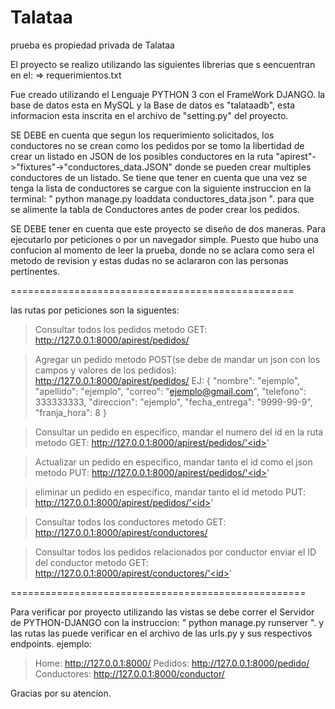 # Talataa
prueba es propiedad privada de Talataa


El proyecto se realizo utilizando las siguientes librerias que s eencuentran en el:
=> requerimientos.txt

Fue creado utilizando el Lenguaje PYTHON 3 con el FrameWork DJANGO.
la base de datos esta en MySQL y la Base de datos es "talataadb", esta informacion esta inscrita en el archivo de "setting.py" del proyecto.

SE DEBE en cuenta que segun los requerimiento solicitados, los conductores no se crean como los pedidos por se tomo la libertidad de crear un listado en JSON de los posibles conductores en la ruta "apirest"->"fixtures"->"conductores_data.JSON" donde se pueden crear multiples conductores de un listado. Se tiene que tener en cuenta que una vez se tenga la lista de conductores se cargue con la siguiente instruccion en la terminal: " python manage.py loaddata conductores_data.json ". para que se alimente la tabla de Conductores antes de poder crear los pedidos.

SE DEBE tener en cuenta que este proyecto se diseño de dos maneras. Para ejecutarlo por peticiones o por un navegador simple. Puesto que hubo una confucion al momento de leer la prueba, donde no se aclara como sera el metodo de revision y estas dudas no se aclararon con las personas pertinentes.

=================================================

las rutas por peticiones son la siguentes:

>Consultar todos los pedidos metodo GET:
http://127.0.0.1:8000/apirest/pedidos/

>Agregar un pedido metodo POST(se debe de mandar un json con los campos y valores de los pedidos):
http://127.0.0.1:8000/apirest/pedidos/
EJ: {
      "nombre": "ejemplo",
      "apellido": "ejemplo",
      "correo": "ejemplo@gmail.com",
      "telefono": 333333333,
      "direccion": "ejemplo",
      "fecha_entrega": "9999-99-9",
      "franja_hora": 8
}

>Consultar un pedido en especifico, mandar el numero del id en la ruta metodo GET:
http://127.0.0.1:8000/apirest/pedidos/'<id>'

>Actualizar un pedido en especifico, mandar tanto el id como el json metodo PUT:
http://127.0.0.1:8000/apirest/pedidos/'<id>'

>eliminar un pedido en especifico, mandar tanto el id metodo PUT:
http://127.0.0.1:8000/apirest/pedidos/'<id>'

>Consultar todos los conductores metodo GET:
http://127.0.0.1:8000/apirest/conductores/

>Consultar todos los pedidos relacionados por conductor enviar el ID del conductor metodo GET:
http://127.0.0.1:8000/apirest/conductores/'<id>'
      
===================================================

Para verificar por proyecto utilizando las vistas se debe correr el Servidor de PYTHON-DJANGO con la instruccion: " python manage.py runserver ".
y las rutas las puede verificar en el archivo de las urls.py y sus respectivos endpoints.
ejemplo:
>Home: http://127.0.0.1:8000/
>Pedidos: http://127.0.0.1:8000/pedido/
>Conductores: http://127.0.0.1:8000/conductor/

Gracias por su atencion.

